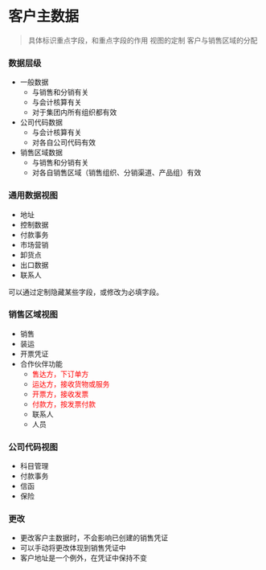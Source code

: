 # 客户主数据 #

> 具体标识重点字段，和重点字段的作用
视图的定制
客户与销售区域的分配

### 数据层级

* 一般数据
    * 与销售和分销有关
    * 与会计核算有关
    * 对于集团内所有组织都有效
* 公司代码数据
    * 与会计核算有关
    * 对各自公司代码有效
* 销售区域数据
    * 与销售和分销有关
    * 对各自销售区域（销售组织、分销渠道、产品组）有效


### 通用数据视图
* 地址
* 控制数据
* 付款事务
* 市场营销
* 卸货点
* 出口数据
* 联系人

可以通过定制隐藏某些字段，或修改为必填字段。

### 销售区域视图

* 销售
* 装运
* 开票凭证
* 合作伙伴功能
    * <font color=#ff0000>售达方，下订单方</font>
    * <font color=#ff0000>运达方，接收货物或服务</font>
    * <font color=#ff0000>开票方，接收发票</font>
    * <font color=#ff0000>付款方，按发票付款</font>
    * 联系人
    * 人员

### 公司代码视图
* 科目管理
* 付款事务
* 信函
* 保险

### 更改
* 更改客户主数据时，不会影响已创建的销售凭证
* 可以手动将更改体现到销售凭证中
* 客户地址是一个例外，在凭证中保持不变